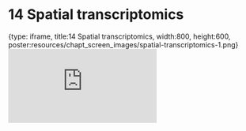 # 14 Spatial transcriptomics
 
{type: iframe, title:14 Spatial transcriptomics, width:800, height:600, poster:resources/chapt_screen_images/spatial-transcriptomics-1.png}
![](https://hutchdatascience.org/Choosing_Genomics_Tools/no_toc/spatial-transcriptomics-1.html)
 

 

